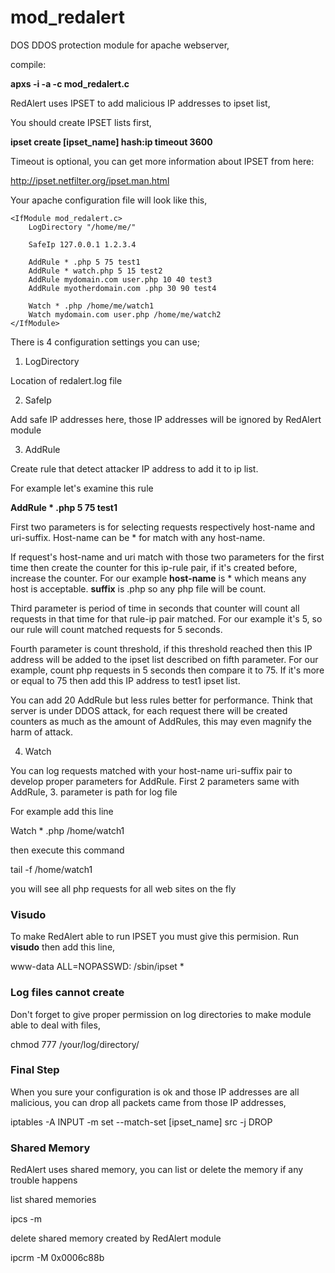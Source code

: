 # mod_redalert
DOS DDOS protection module for apache webserver,

compile:

**apxs -i -a -c mod_redalert.c**

RedAlert uses IPSET to add malicious IP addresses to ipset list,

You should create IPSET lists first,

**ipset create [ipset_name] hash:ip timeout 3600**

Timeout is optional, you can get more information about IPSET from here:

http://ipset.netfilter.org/ipset.man.html

Your apache configuration file will look like this,

```
<IfModule mod_redalert.c>
	LogDirectory "/home/me/"
	
	SafeIp 127.0.0.1 1.2.3.4
	
	AddRule * .php 5 75 test1
	AddRule * watch.php 5 15 test2
	AddRule mydomain.com user.php 10 40 test3
	AddRule myotherdomain.com .php 30 90 test4
	
	Watch * .php /home/me/watch1
	Watch mydomain.com user.php /home/me/watch2
</IfModule>
```

There is 4 configuration settings you can use;

1. LogDirectory

Location of redalert.log file

2. SafeIp

Add safe IP addresses here, those IP addresses will be ignored by RedAlert module

3. AddRule

Create rule that detect  attacker IP address to add it to ip list. 

For example let's examine this rule 

**AddRule * .php 5 75 test1**

First two parameters is for selecting requests respectively host-name and uri-suffix. Host-name can be * for match with any host-name.
				
If request's host-name and uri match with those two parameters for the first time then create the counter for this ip-rule pair, if it's created before, increase the counter. For our example **host-name** is * which means any host is acceptable. **suffix** is .php so any php file will be count.
			
Third parameter is period of time in seconds that counter will count all requests in that time for that rule-ip pair matched. For our example it's 5, so our rule will count matched requests for 5 seconds.
				
Fourth parameter is count threshold, if this threshold reached then this IP address will be added to the ipset list described on fifth parameter. For our example, count php requests in 5 seconds then compare it to 75. If it's more or equal to 75 then add this IP address to test1 ipset list.

You can add 20 AddRule but less rules better for performance. Think that server is under DDOS attack, for each request there will be created counters as much as the amount of AddRules, this may even magnify the harm of attack.

4. Watch

You can log requests matched with your host-name uri-suffix pair to develop proper parameters for AddRule. First 2 parameters same with AddRule, 3. parameter is path for log file

For example add this line 

Watch * .php /home/watch1

then execute this command

tail -f /home/watch1

you will see all php requests for all web sites on the fly

### Visudo

To make RedAlert able to run IPSET you must give this permision.  Run **visudo** then add this line,

www-data ALL=NOPASSWD: /sbin/ipset *

### Log files cannot create

Don't forget to give proper permission on log directories to make module able to deal with files,

chmod 777 /your/log/directory/

### Final Step

When you sure your configuration is ok and those IP addresses are all malicious, you can drop all packets came from those IP addresses,

iptables -A INPUT -m set --match-set [ipset_name] src -j DROP

### Shared Memory

RedAlert uses shared memory, you can list or delete the memory if any trouble happens

list shared memories

ipcs -m

delete shared memory created by RedAlert module

ipcrm -M 0x0006c88b
